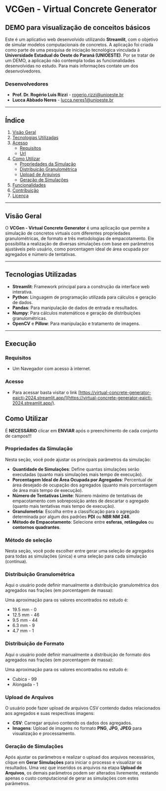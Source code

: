# VCGen - Virtual Concrete Generator

## DEMO para visualização de conceitos básicos

Este é um aplicativo web desenvolvido utilizando **Streamlit**, com o objetivo de simular modelos computacionais de concretos. A aplicação foi criada como parte de uma pesquisa de iniciação tecnológica vinculada à **Universidade Estadual do Oeste do Paraná (UNIOESTE)**. Por se tratar de um DEMO, a aplicação não contempla todas as funcionalidades desenvolvidas no estudo. Para mais informações contate um dos desenvolvedores.

### Desenvolvedores

- **Prof. Dr. Rogério Luis Rizzi** - [rogerio.rizzi@unioeste.br](mailto:rogerio.rizzi@unioeste.br)
- **Lucca Abbado Neres** - [lucca.neres1@unioeste.br](mailto:lucca.neres1@unioeste.br)

---

## Índice

1. [Visão Geral](#visão-geral)
2. [Tecnologias Utilizadas](#tecnologias-utilizadas)
3. [Acesso](#execução)
   - [Requisitos](#requisitos)
   - [Url](#acesso)
4. [Como Utilizar](#como-utilizar)
   - [Propriedades da Simulação](#propriedades-da-simulação)
   - [Distribuição Granulométrica](#distribuição-granulométrica)
   - [Upload de Arquivos](#upload-de-arquivos)
   - [Geração de Simulações](#geração-de-simulações)
5. [Funcionalidades](#funcionalidades)
6. [Contribuição](#contribuição)
7. [Licença](#licença)

---

## Visão Geral

O **VCGen - Virtual Concrete Generator** é uma aplicação que permite a simulação de concretos virtuais com diferentes propriedades granulométricas, de formato e três metodologias de empacotamento. Ele possibilita a realização de diversas simulações com base em parâmetros ajustáveis pelo usuário, como porcentagem ideal de área ocupada por agregados e número de tentativas.

---

## Tecnologias Utilizadas

- **Streamlit**: Framework principal para a construção da interface web interativa.
- **Python**: Linguagem de programação utilizada para cálculos e geração de dados.
- **Pandas**: Para manipulação de dados de entrada e resultados.
- **Numpy**: Para cálculos matemáticos e geração de distribuições granulométricas.
- **OpenCV** e **Pillow**: Para manipulação e tratamento de imagens.

---

## Execução

### Requisitos

- Um Navegador com acesso à internet.

### Acesso

- Para acessar basta visitar o link [https://virtual-concrete-generator-eaicti-2024.streamlit.app/](https://virtual-concrete-generator-eaicti-2024.streamlit.app/).

## Como Utilizar

É **NECESSÁRIO** clicar em **ENVIAR** após o preenchimento de cada conjunto de campos!!!

### Propriedades da Simulação

Nesta seção, você pode ajustar os principais parâmetros da simulação:

- **Quantidade de Simulações**: Define quantas simulações serão executadas (quanto mais simulações mais tempo de execução).
- **Porcentagem Ideal de Área Ocupada por Agregados**: Percentual de área desejado de ocupação dos agregados (quanto mais porcentagem de área mais tempo de execução).
- **Número de Tentativas Limite**: Número máximo de tentativas de empacotamento com sobreposição antes de descartar o agregado (quanto mais tentativas mais tempo de execução).
- **Granulometria**: Escolha entre a classificação para o agregado determinada por algum dos padrões **PDI** ou **NBR NM 248**.
- **Método de Empacotamento**: Selecione entre **esferas**, **retângulos** ou **contornos quadrantes**.

### Método de seleção

Nesta seção, você pode escolher entre gerar uma seleção de agregados para todas as simulações (única) e uma seleção para cada simulação (contínua).

### Distribuição Granulométrica

Aqui o usuário pode definir manualmente a distribuição granulométrica dos agregados nas frações (em porcentagem de massa):

Uma aproximação para os valores encontrados no estudo é:

- 19.5 mm - 0
- 12.5 mm - 46
- 9.5 mm - 44
- 6.3 mm - 9
- 4.7 mm - 1

### Distribuição de Formato

Aqui o usuário pode definir manualmente a distribuição de formato dos agregados nas frações (em porcentagem de massa):

Uma aproximação para os valores encontrados no estudo é:

- Cubica - 99
- Alongada - 1

### Upload de Arquivos

O usuário pode fazer upload de arquivos CSV contendo dados relacionados aos agregados e suas respectivas imagens:

- **CSV**: Carregar arquivo contendo os dados dos agregados.
- **Imagens**: Upload de imagens no formato **PNG**, **JPG**, **JPEG** para visualização e processamento.

### Geração de Simulações

Após ajustar os parâmetros e realizar o upload dos arquivos necessários, clique em **Gerar Simulações** para iniciar o processo e visualizar os resultados. Uma vez que inseridos os arquivos na etapa **Upload de Arquivos**, os demais parâmetros podem ser alterados livremente, restando apenas o custo computacional de gerar as simulações com estes parâmetros.

